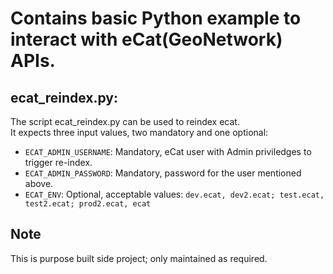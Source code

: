 # Contains basic Python example to interact with eCat(GeoNetwork) APIs.  

## ecat_reindex.py:  
The script ecat_reindex.py can be used to reindex ecat.  
It expects three input values, two mandatory and one optional:    
- `ECAT_ADMIN_USERNAME`: Mandatory, eCat user with Admin priviledges to trigger re-index.  
- `ECAT_ADMIN_PASSWORD`: Mandatory, password for the user mentioned above.  
- `ECAT_ENV`: Optional, acceptable values: `dev.ecat, dev2.ecat; test.ecat, test2.ecat; prod2.ecat, ecat`  

## Note  
This is purpose built side project; only maintained as required.